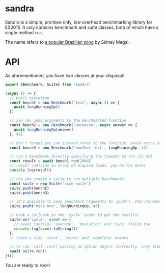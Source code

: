 # sandra

Sandra is a simple, promise-only, low overhead benchmarking library for ES2015.
It only contains benchmark and suite classes, both of which have a single
method `run`.

The name refers to [a popular Brazilian song](https://youtu.be/xL6ZHzTvm3g) by
Sidney Magal.

# API

As aforementioned, you have two classes at your disposal:

```js
import {Benchmark, Suite} from 'sandra'

(async () => {
  // basic operation
  const bench1 = new Benchmark('test', async () => {
    await longRunningOp()
  })

  // you can pass arguments to the benchmarked function
  const bench2 = new Benchmark('universe', async answer => {
    await longRunningOp(answer)
  }, 42)

  // don't forget you can instead refer to the function. avoid extra calls!
  const bench3 = new Benchmark('another test', longRunningOp, 42)

  // run a benchmark directly specifying the timeout to run (in ms)
  const result = await bench1.run(2000)
  // result contains an array of elapsed times, you do the maths
  console.log(result)

  // you can create a suite to run multiple benchmarks
  const suite = new Suite('nice suite')
  suite.push(bench2)
  suite.push(bench3)

  // it's possible to pass benchmark arguments to .push(), std::forward-like
  suite.push('nice one', longRunningOp, 42)

  // hook a callback to the 'cycle' event to get the results:
  suite.on('cycle', event => {
    // event contains 'average', 'deviation' and 'runs' fields too
    console.log(event.toString())
  })
  // there's also 'start', 'error' and 'complete' events

  // to run, call .run() passing an option object (currently, only timeout)
  await suite.run()
})()
```

You are ready to rock!
